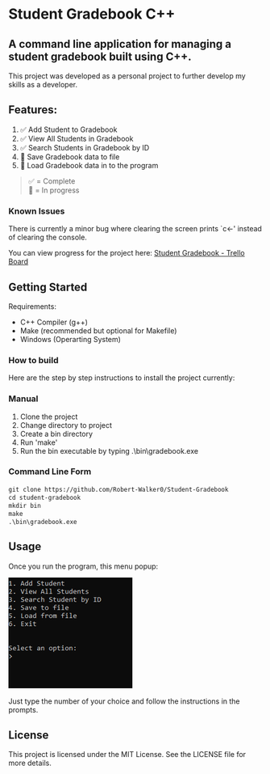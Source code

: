 # Student Gradebook C++

## A command line application for managing a student gradebook built using C++.

This project was developed as a personal project to further develop my skills as a developer.

## Features:

1. ✅ Add Student to Gradebook
2. ✅ View All Students in Gradebook
3. ✅ Search Students in Gradebook by ID
4. 📃 Save Gradebook data to file
5. 📃 Load Gradebook data in to the program

> ✅ = Complete  
> 📃 = In progress

### Known Issues
There is currently a minor bug where clearing the screen prints `c<-' instead of clearing the console.

You can view progress for the project here:
[Student Gradebook - Trello Board](https://trello.com/b/YATQDZ2Y/student-gradebook)

## Getting Started

Requirements:
* C++ Compiler (g++)
* Make (recommended but optional for Makefile)
* Windows (Operarting System)

### How to build

Here are the step by step instructions to install the project currently:


### Manual
1. Clone the project
2. Change directory to project
3. Create a bin directory
4. Run 'make'
5. Run the bin executable by typing .\bin\gradebook.exe


### Command Line Form
```
git clone https://github.com/Robert-Walker0/Student-Gradebook
cd student-gradebook
mkdir bin
make
.\bin\gradebook.exe
```

## Usage

Once you run the program, this menu popup:

![alt text](imgs/image.png)

Just type the number of your choice and follow the instructions in the prompts.

## License
This project is licensed under the MIT License. See the LICENSE file for more details.